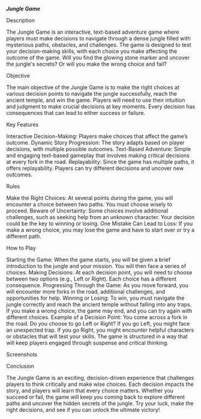 ***Jungle Game*** 


Description


The Jungle Game is an interactive, text-based adventure game where players must make decisions to navigate through a dense jungle filled with mysterious paths, obstacles, and challenges. The game is designed to test your decision-making skills, with each choice you make affecting the outcome of the game. Will you find the glowing stone marker and uncover the jungle's secrets? Or will you make the wrong choice and fail?

Objective


The main objective of the Jungle Game is to make the right choices at various decision points to navigate the jungle successfully, reach the ancient temple, and win the game. Players will need to use their intuition and judgment to make crucial decisions at key moments. Every decision has consequences that can lead to either success or failure.

Key Features


Interactive Decision-Making: Players make choices that affect the game’s outcome.
Dynamic Story Progression: The story adapts based on player decisions, with multiple possible outcomes.
Text-Based Adventure: Simple and engaging text-based gameplay that involves making critical decisions at every fork in the road.
Replayability: Since the game has multiple paths, it offers replayability. Players can try different decisions and uncover new outcomes.


Rules


Make the Right Choices: At several points during the game, you will encounter a choice between two paths. You must choose wisely to proceed.
Beware of Uncertainty: Some choices involve additional challenges, such as seeking help from an unknown character. Your decision could be the key to winning or losing.
One Mistake Can Lead to Loss: If you make a wrong choice, you may lose the game and have to start over or try a different path.

How to Play


Starting the Game: When the game starts, you will be given a brief introduction to the jungle and your mission. You will then face a series of choices.
Making Decisions: At each decision point, you will need to choose between two options (e.g., Left or Right). Each choice has a different consequence.
Progressing Through the Game: As you move forward, you will encounter more forks in the road, additional challenges, and opportunities for help.
Winning or Losing: To win, you must navigate the jungle correctly and reach the ancient temple without falling into any traps. If you make a wrong choice, the game may end, and you can try again with different choices.
Example of a Decision Point:
You come across a fork in the road. Do you choose to go Left or Right?
If you go Left, you might face an unexpected trap.
If you go Right, you might encounter helpful characters or obstacles that will test your skills.
The game is structured in a way that will keep players engaged through suspense and critical thinking.

Screenshots




Conclusion


The Jungle Game is an exciting, decision-driven experience that challenges players to think critically and make wise choices. Each decision impacts the story, and players will learn that every choice matters. Whether you succeed or fail, the game will keep you coming back to explore different paths and uncover the hidden secrets of the jungle. Try your luck, make the right decisions, and see if you can unlock the ultimate victory!

